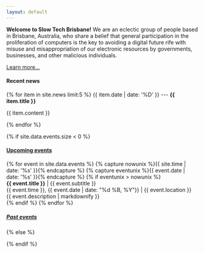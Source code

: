 ```yaml
---
layout: default
---
```


__Welcome to Slow Tech Brisbane!__ We are an eclectic group of people based in Brisbane, Australia, who share a belief that general participation in the proliferation of computers is the key to avoiding a digital future rife with misuse and misappropriation of our electronic resources by governments, businesses, and other malicious individuals.

[Learn more...](/about/)

#### Recent news

{% for item in site.news limit:5 %}
  {{ item.date | date: '%D' }} --- <strong>{{ item.title }}</strong>

  <div class="index-news">
    {{ item.content }}
  </div>

{% endfor %}

{% if site.data.events.size < 0 %}

#### [Upcoming events](/events/)

<div id="events">
{% for event in site.data.events %}
  {% capture nowunix %}{{ site.time | date: '%s' }}{% endcapture %}
  {% capture eventunix %}{{ event.date | date: '%s' }}{% endcapture %}
  {% if eventunix > nowunix %}
  <div class="event">
    <strong>{{ event.title }}</strong> | {{ event.subtitle }}
    <div class="meta">
      <span class="time">{{ event.time }}, {{ event.date | date: "%d %B, %Y"}}</span>
    <span class="separator">|</span>
    {{ event.location }} <a href="https://www.openstreetmap.org/{{ event.osm }}"><span class="glyphicon glyphicon-map-marker"></span></a>
    </div>
    <div class="description">{{ event.description | markdownify }}</div>
  {% endif %}
{% endfor %}
</div>
</div>

##### [Past events](events#past)

{% else %}

{% endif %}
